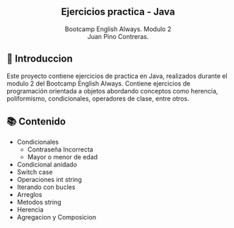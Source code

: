 <a name="readme-top"></a>
<div align="center">
  <br>
    <h2><strong>Ejercicios practica - Java</strong> </br>  </h2>
    <span>Bootcamp English Always. Modulo 2</span><br>
    <span>Juan Pino Contreras.</span>
</div>

## 📃 Introduccion
Este proyecto contiene ejercicios de practica en Java, realizados durante el modulo 2 del Bootcamp English Always. Contiene ejercicios de programación orientada a objetos abordando conceptos como herencia, poliformismo, condicionales, operadores de clase, entre otros.

## 📚 Contenido
- Condicionales
  - Contraseña Incorrecta
  - Mayor o menor de edad
- Condicional anidado
- Switch case
- Operaciones int string
- Iterando con bucles
- Arreglos
- Metodos string
- Herencia
- Agregacion y Composicion
